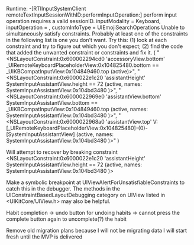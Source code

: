 Runtime:
-[RTIInputSystemClient remoteTextInputSessionWithID:performInputOperation:]  perform input operation requires a valid sessionID. inputModality = Keyboard, inputOperation = <null selector>, customInfoType = UIEmojiSearchOperations
Unable to simultaneously satisfy constraints.
    Probably at least one of the constraints in the following list is one you don't want. 
    Try this: 
        (1) look at each constraint and try to figure out which you don't expect; 
        (2) find the code that added the unwanted constraint or constraints and fix it. 
(
    "<NSLayoutConstraint:0x600002294cd0 'accessoryView.bottom' _UIRemoteKeyboardPlaceholderView:0x104825480.bottom == _UIKBCompatInputView:0x104849460.top   (active)>",
    "<NSLayoutConstraint:0x6000022e1c20 'assistantHeight' SystemInputAssistantView.height == 72   (active, names: SystemInputAssistantView:0x104bd3480 )>",
    "<NSLayoutConstraint:0x6000022969e0 'assistantView.bottom' SystemInputAssistantView.bottom == _UIKBCompatInputView:0x104849460.top   (active, names: SystemInputAssistantView:0x104bd3480 )>",
    "<NSLayoutConstraint:0x6000022968a0 'assistantView.top' V:[_UIRemoteKeyboardPlaceholderView:0x104825480]-(0)-[SystemInputAssistantView]   (active, names: SystemInputAssistantView:0x104bd3480 )>"
)

Will attempt to recover by breaking constraint 
<NSLayoutConstraint:0x6000022e1c20 'assistantHeight' SystemInputAssistantView.height == 72   (active, names: SystemInputAssistantView:0x104bd3480 )>

Make a symbolic breakpoint at UIViewAlertForUnsatisfiableConstraints to catch this in the debugger.
The methods in the UIConstraintBasedLayoutDebugging category on UIView listed in <UIKitCore/UIView.h> may also be helpful.


Habit completion -> undo button for undoing habits -> cannot press the complete button again to uncomplete(?) the habit

Remove old migration plans because I will not be migrating data I will start fresh until the MVP is delivered




